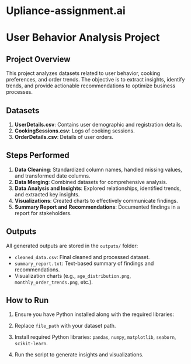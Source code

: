 # Upliance-assignment.ai

# User Behavior Analysis Project

## Project Overview
This project analyzes datasets related to user behavior, cooking preferences, and order trends. 
The objective is to extract insights, identify trends, and provide actionable recommendations to optimize business processes.

## Datasets
1. **UserDetails.csv**: Contains user demographic and registration details.
2. **CookingSessions.csv**: Logs of cooking sessions.
3. **OrderDetails.csv**: Details of user orders.

## Steps Performed
1. **Data Cleaning**: Standardized column names, handled missing values, and transformed date columns.
2. **Data Merging**: Combined datasets for comprehensive analysis.
3. **Data Analysis and Insights**: Explored relationships, identified trends, and extracted key insights.
4. **Visualizations**: Created charts to effectively communicate findings.
5. **Summary Report and Recommendations**: Documented findings in a report for stakeholders.

## Outputs
All generated outputs are stored in the `outputs/` folder:
- `cleaned_data.csv`: Final cleaned and processed dataset.
- `summary_report.txt`: Text-based summary of findings and recommendations.
- Visualization charts (e.g., `age_distribution.png`, `monthly_order_trends.png`, etc.).

## How to Run
1. Ensure you have Python installed along with the required libraries:

1. Replace `file_path` with your dataset path.
2. Install required Python libraries: `pandas`, `numpy`, `matplotlib`, `seaborn`, `scikit-learn`.
3. Run the script to generate insights and visualizations.
